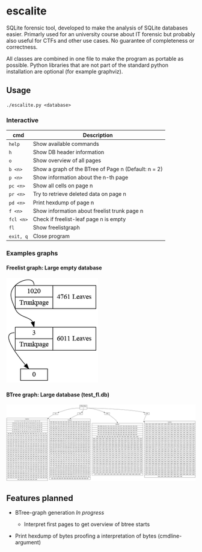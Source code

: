 # escalite
SQLite forensic tool, developed to make the analysis of SQLite databases easier. Primarly used for an university course about IT forensic but probably also useful for CTFs and other use cases. No guarantee of completeness or correctness.

All classes are combined in one file to make the program as portable as possible. Python libraries that are not part of the standard python installation are optional (for example graphviz).

## Usage

```
./escalite.py <database>
```

### Interactive

| cmd           | Description                                           |
|---------------|-------------------------------------------------------|
| ```help```    | Show available commands                               |
| ```h```       | Show DB header information                            |
| ```o```       | Show overview of all pages                            |
| ```b <n>```   | Show a graph of the BTree of Page n (Default: n = 2)  |
| ```p <n>```   | Show information about the n-th page                  |
| ```pc <n>```  | Show all cells on page n                              |
| ```pr <n>```  | Try to retrieve deleted data on page n                |
| ```pd <n>```  | Print hexdump of page n                               |
| ```f <n>```   | Show information about freelist trunk page n          |
| ```fcl <n>``` | Check if freelist-leaf page n is empty                |
| ```fl```      | Show freelistgraph                                    |
| ```exit, q``` | Close program                                         |

### Examples graphs

#### Freelist graph: Large empty database
![Large empty database](img/freelist_example.png "Freelist graph: Large empty database")

#### BTree graph: Large database (test_fl.db)
![BTree graph: test_fl.db](img/btree_example.png "BTree graph: test_fl.db")


## Features planned

* BTree-graph generation *In progress*

	* Interpret first pages to get overview of btree starts

* Print hexdump of bytes proofing a interpretation of bytes (cmdline-argument)


